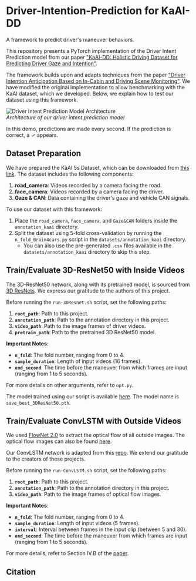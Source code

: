 # Driver-Intention-Prediction for KaAI-DD
A framework to predict driver's maneuver behaviors.

This repository presents a PyTorch implementation of the Driver Intent Prediction model from our paper ["KaAI-DD: Holistic Driving Dataset for Predicting Driver Gaze and Intention"](insert-link-to-your-paper). 

The framework builds upon and adapts techniques from the paper ["Driver Intention Anticipation Based on In-Cabin and Driving Scene Monitoring"](https://arxiv.org/pdf/2006.11557.pdf). We have modified the original implementation to allow benchmarking with the KaAI dataset, which we developed. Below, we explain how to test our dataset using this framework.

![Driver Intent Prediction Model Architecture](https://github.com/user-attachments/assets/0b041f1e-afc6-480e-ac02-01a4278ca91b)  
*Architecture of our driver intent prediction model*

In this demo, predictions are made every second. If the prediction is correct, a ✓ appears.

## Dataset Preparation

We have prepared the KaAI 5s Dataset, which can be downloaded from [this link](https://drive.google.com/drive/u/1/folders/1ry2UwkBsjIKJkzwYr0E1XAaPtWdb7v8b). The dataset includes the following components:

1. **road_camera**: Videos recorded by a camera facing the road.
2. **face_camera**: Videos recorded by a camera facing the driver.
3. **Gaze & CAN**: Data containing the driver's gaze and vehicle CAN signals.

To use our dataset with this framework:

1. Place the `road_camera`, `face_camera`, and `Gaze&CAN` folders inside the `annotation_kaai` directory.
2. Split the dataset using 5-fold cross-validation by running the `n_fold_Brain4cars.py` script in the `datasets/annotation_kaai` directory.
   - You can also use the pre-generated `.csv` files available in the `datasets/annotation_kaai` directory to skip this step.

## Train/Evaluate 3D-ResNet50 with Inside Videos

The 3D-ResNet50 network, along with its pretrained model, is sourced from [3D ResNets](https://github.com/kenshohara/3D-ResNets-PyTorch). We express our gratitude to the authors of this project.

Before running the `run-3DResnet.sh` script, set the following paths:

1. **`root_path`**: Path to this project.
2. **`annotation_path`**: Path to the annotation directory in this project.
3. **`video_path`**: Path to the image frames of driver videos.
4. **`pretrain_path`**: Path to the pretrained 3D ResNet50 model.

**Important Notes**:

- **`n_fold`**: The fold number, ranging from 0 to 4.
- **`sample_duration`**: Length of input videos (16 frames).
- **`end_second`**: The time before the maneuver from which frames are input (ranging from 1 to 5 seconds).

For more details on other arguments, refer to `opt.py`.

The model trained using our script is available [here](https://bwstaff-my.sharepoint.com/:f:/g/personal/yao_rong_bwstaff_de/EpmuNb3eB7hPgv2DmeBrQ1ABqgQ6uInXudrpfQQyPgmJZA?e=RimExC). The model name is `save_best_3DResNet50.pth`.

## Train/Evaluate ConvLSTM with Outside Videos

We used [FlowNet 2.0](https://github.com/NVIDIA/flownet2-pytorch) to extract the optical flow of all outside images. The optical flow images can also be found [here](https://bwstaff-my.sharepoint.com/:f:/g/personal/yao_rong_bwstaff_de/EpmuNb3eB7hPgv2DmeBrQ1ABqgQ6uInXudrpfQQyPgmJZA?e=RimExC).

Our ConvLSTM network is adapted from this [repo](https://github.com/automan000/Convolutional_LSTM_PyTorch). We extend our gratitude to the creators of these projects.

Before running the `run-ConvLSTM.sh` script, set the following paths:

1. **`root_path`**: Path to this project.
2. **`annotation_path`**: Path to the annotation directory in this project.
3. **`video_path`**: Path to the image frames of optical flow images.

**Important Notes**:

- **`n_fold`**: The fold number, ranging from 0 to 4.
- **`sample_duration`**: Length of input videos (5 frames).
- **`interval`**: Interval between frames in the input clip (between 5 and 30).
- **`end_second`**: The time before the maneuver from which frames are input (ranging from 1 to 5 seconds).

For more details, refer to Section IV.B of the [paper](https://arxiv.org/pdf/2006.11557.pdf).

## Citation


